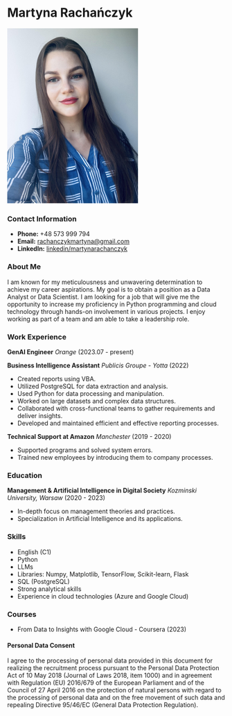 # Martyna Rachańczyk

<img src="profile_photo.jpg" alt="Marti" width="60%" height="30%">

### Contact Information
- **Phone:** +48 573 999 794
- **Email:** [rachanczykmartyna@gmail.com](mailto:rachanczykmartyna@gmail.com)
- **LinkedIn:** [linkedin/martynarachanczyk](https://www.linkedin.com/in/martynarachanczyk/)

### About Me
I am known for my meticulousness and unwavering determination to achieve my career aspirations. My goal is to obtain a position as a Data Analyst or Data Scientist. I am looking for a job that will give me the opportunity to increase my proficiency in Python programming and cloud technology through hands-on involvement in various projects. I enjoy working as part of a team and am able to take a leadership role.


### Work Experience
**GenAI Engineer**
*Orange* (2023.07 - present)



**Business Intelligence Assistant**
*Publicis Groupe - Yotta* (2022)
- Created reports using VBA.
- Utilized PostgreSQL for data extraction and analysis.
- Used Python for data processing and manipulation.
- Worked on large datasets and complex data structures.
- Collaborated with cross-functional teams to gather requirements and deliver insights.
- Developed and maintained efficient and effective reporting processes.

**Technical Support at Amazon**
*Manchester* (2019 - 2020)
- Supported programs and solved system errors.
- Trained new employees by introducing them to company processes.

### Education
**Management & Artificial Intelligence in Digital Society**
*Kozminski University, Warsaw* (2020 - 2023)
- In-depth focus on management theories and practices.
- Specialization in Artificial Intelligence and its applications.

### Skills
- English (C1)
- Python 
- LLMs
- Libraries: Numpy, Matplotlib, TensorFlow, Scikit-learn, Flask
- SQL (PostgreSQL)
- Strong analytical skills
- Experience in cloud technologies (Azure and Google Cloud)

### Courses
- From Data to Insights with Google Cloud - Coursera (2023)


#### Personal Data Consent
I agree to the processing of personal data provided in this document for realizing the recruitment process pursuant to the Personal Data Protection Act of 10 May 2018 (Journal of Laws 2018, item 1000) and in agreement with Regulation (EU) 2016/679 of the European Parliament and of the Council of 27 April 2016 on the protection of natural persons with regard to the processing of personal data and on the free movement of such data and repealing Directive 95/46/EC (General Data Protection Regulation).
